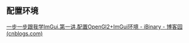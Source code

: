 ## 配置环境

[一步一步跟我学ImGui.第一讲.配置OpenGl2+ImGui环境 - iBinary - 博客园 (cnblogs.com)](https://www.cnblogs.com/iBinary/p/10888911.html)